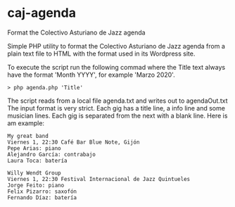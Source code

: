 # caj-agenda
Format the Colectivo Asturiano de Jazz agenda

Simple PHP utility to format the Colectivo Asturiano de Jazz agenda from a plain text file to HTML with the format used in its Wordpress site.

To execute the script run the following commad where the Title text always have the format 'Month YYYY', for example 'Marzo 2020'.
 
`> php agenda.php 'Title'`
 
The script reads from a local file agenda.txt and writes out to agendaOut.txt The input format is very strict. Each gig has a title line, a info line and some musician lines. Each gig is separated from the next with a blank line. Here is am example:

```
My great band
Viernes 1, 22:30 Café Bar Blue Note, Gijón
Pepe Arias: piano
Alejandro García: contrabajo
Laura Toca: batería

Willy Wendt Group
Viernes 1, 22:30 Festival Internacional de Jazz Quintueles
Jorge Feito: piano
Felix Pizarro: saxofón
Fernando Díaz: batería
```

